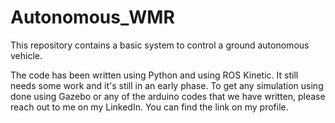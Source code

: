 # Autonomous_WMR
This repository contains a basic system to control a ground autonomous vehicle.

The code has been written using Python and using ROS Kinetic. It still needs some work and it's still in an early phase. To get any simulation using done using Gazebo or any of the arduino codes that we have written, please reach out to me on my LinkedIn. You can find the link on my profile.
